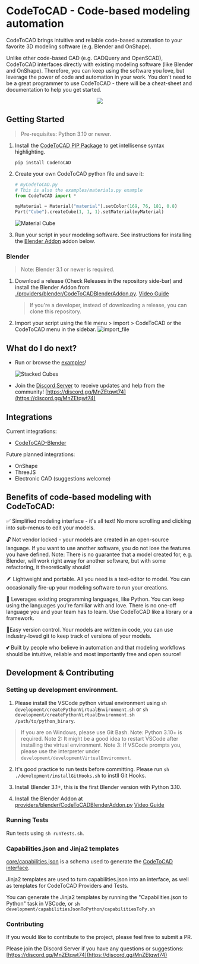 # CodeToCAD - Code-based modeling automation

CodeToCAD brings intuitive and reliable code-based automation to your favorite 3D modeling software (e.g. Blender and OnShape). 

Unlike other code-based CAD (e.g. CADQuery and OpenSCAD), CodeToCAD interfaces directly with existing modeling software (like Blender and OnShape). Therefore, you can keep using the software you love, but leverage the power of code and automation in your work. You don't need to be a great programmer to use CodeToCAD - there will be a cheat-sheet and documentation to help you get started.

<div align="center">
<image src="./documentation/three_axis_mill.gif"/>
</div>

## Getting Started

> Pre-requisites: Python 3.10 or newer. 

1. Install the [CodeToCAD PIP Package](https://pypi.org/project/CodeToCAD/) to get intellisense syntax highlighting.

    `pip install CodeToCAD`

2. Create your own CodeToCAD python file and save it:
    ```python
    # myCodeToCAD.py
    # This is also the examples/materials.py example
    from CodeToCAD import *

    myMaterial = Material("material").setColor(169, 76, 181, 0.8)
    Part("Cube").createCube(1, 1, 1).setMaterial(myMaterial)
    ```

    ![Material Cube](./documentation/materialCube.png)

3. Run your script in your modeling software. See instructions for installing the [Blender Addon](#blender) addon below.

### Blender

> Note: Blender 3.1 or newer is required.

1. Download a release (Check Releases in the repository side-bar) and install the Blender Addon from [./providers/blender/CodeToCADBlenderAddon.py](./providers/blender/CodeToCADBlenderAddon.py). [Video Guide](https://youtu.be/YD_4nj0QUJ4)
    > If you're a developer, instead of downloading a release, you can clone this repository.

2. Import your script using the file menu > import > CodeToCAD or the CodeToCAD menu in the sidebar.
    ![import_file](./documentation/import_file_in_blender.png)

## What do I do next?

- Run or browse the [examples](./examples/)! 

    ![Stacked Cubes](./documentation/stackedCubes.png)

- Join the [Discord Server](https://discord.gg/MnZEtqwt74) to receive updates and help from the community! [https://discord.gg/MnZEtqwt74](https://discord.gg/MnZEtqwt74)


## Integrations

Current integrations:
- [CodeToCAD-Blender](https://github.com/CodeToCad/CodeToCad-Blender)

Future planned integrations:
- OnShape
- ThreeJS
- Electronic CAD (suggestions welcome)


## Benefits of code-based modeling with CodeToCAD:

✅ Simplified modeling interface - it's all text! No more scrolling and clicking into sub-menus to edit your models.

🔓 Not vendor locked - your models are created in an open-source language. If you want to use another software, you do not lose the features you have defined. Note: There is no guarantee that a model created for, e.g. Blender, will work right away for another software, but with some refactoring, it theoretically should!

🪶 Lightweight and portable. All you need is a text-editor to model. You can occasionally fire-up your modeling software to run your creations.

💪 Leverages existing programming languages, like Python. You can keep using the languages you're familiar with and love. There is no one-off language you and your team has to learn. Use CodeToCAD like a library or a framework.

🚦Easy version control. Your models are written in code, you can use industry-loved git to keep track of versions of your models.

💕 Built by people who believe in automation and that modeling workflows should be intuitive, reliable and most importantly free and open source!


## Development & Contributing

### Setting up development environment.

1. Please install the VSCode python virtual environment using
`sh development/createPythonVirtualEnvironment.sh` 
or 
`sh development/createPythonVirtualEnvironment.sh /path/to/python_binary`.

> If you are on Windows, please use Git Bash.
> Note: Python 3.10+ is required.
> Note 2: It might be a good idea to restart VSCode after installing the virtual environment. 
> Note 3: If VSCode prompts you, please use the interpreter under `development/developmentVirtualEnvironment`.

2. It's good practice to run tests before committing. Please run `sh ./development/installGitHooks.sh` to instll Git Hooks.

3. Install Blender 3.1+, this is the first Blender version with Python 3.10.

4. Install the Blender Addon at [providers/blender/CodeToCADBlenderAddon.py](./providers/blender/CodeToCADBlenderAddon.py) [Video Guide](https://youtu.be/YD_4nj0QUJ4)


### Running Tests

Run tests using `sh runTests.sh`.

### Capabilities.json and Jinja2 templates

[core/capabilities.json](./core/capabilities.json) is a schema used to generate the [CodeToCAD interface](./core/CodeToCADInterface.py).

Jinja2 templates are used to turn capabilities.json into an interface, as well as templates for CodeToCAD Providers and Tests.

You can generate the Jinja2 templates by running the "Capabilities.json to Python" task in VSCode, or `sh development/capabilitiesJsonToPython/capabilitiesToPy.sh`

### Contributing

If you would like to contribute to the project, please feel free to submit a PR. 

Please join the Discord Server if you have any questions or suggestions: [https://discord.gg/MnZEtqwt74](https://discord.gg/MnZEtqwt74)